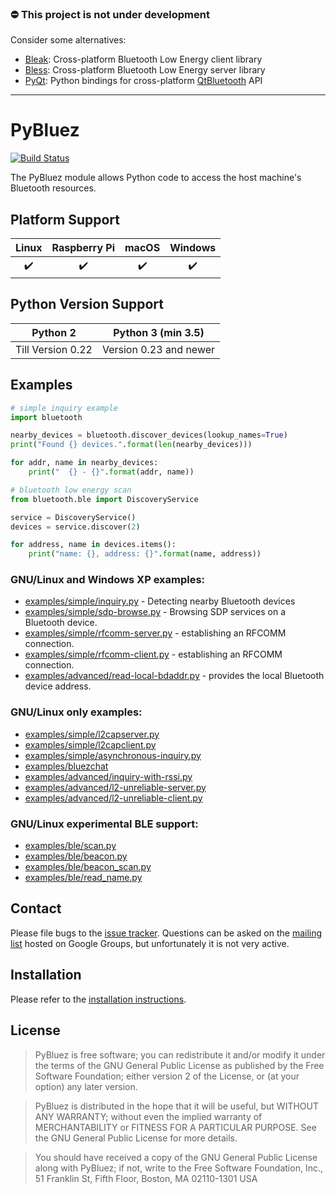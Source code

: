 ### ⛔️ This project is not under development ###

Consider some alternatives:

  - [Bleak](https://github.com/hbldh/bleak): Cross-platform Bluetooth Low Energy client library
  - [Bless](https://github.com/kevincar/bless): Cross-platform Bluetooth Low Energy server library
  - [PyQt](https://www.riverbankcomputing.com/software/pyqt/): Python bindings for cross-platform [QtBluetooth](https://www.riverbankcomputing.com/static/Docs/PyQt6/api/qtbluetooth/qtbluetooth-module.html) API

---


PyBluez
=======

[![Build Status](https://github.com/pybluez/pybluez/workflows/Build/badge.svg)](https://github.com/pybluez/pybluez/actions?query=workflow%3ABuild)

The PyBluez module allows Python code to access the host machine's Bluetooth
resources.


Platform Support
----------------

| Linux  | Raspberry Pi | macOS | Windows |
|:------:|:------------:|:-----:|:-------:|
| :heavy_check_mark: | :heavy_check_mark: | :heavy_check_mark: | :heavy_check_mark: |


Python Version Support
----------------------

| Python 2 | Python 3 (min 3.5) |
|:--------:|:------------------:|
| Till Version 0.22 | Version 0.23 and newer |


Examples
--------

```python
# simple inquiry example
import bluetooth

nearby_devices = bluetooth.discover_devices(lookup_names=True)
print("Found {} devices.".format(len(nearby_devices)))

for addr, name in nearby_devices:
    print("  {} - {}".format(addr, name))
```

```python
# bluetooth low energy scan
from bluetooth.ble import DiscoveryService

service = DiscoveryService()
devices = service.discover(2)

for address, name in devices.items():
    print("name: {}, address: {}".format(name, address))
```

### GNU/Linux and Windows XP examples:

-   [examples/simple/inquiry.py](https://github.com/pybluez/pybluez/blob/master/examples/simple/inquiry.py) -
    Detecting nearby Bluetooth devices
-   [examples/simple/sdp-browse.py](https://github.com/pybluez/pybluez/blob/master/examples/simple/sdp-browse.py) -
    Browsing SDP services on a Bluetooth device.
-   [examples/simple/rfcomm-server.py](https://github.com/pybluez/pybluez/blob/master/examples/simple/rfcomm-server.py) -
    establishing an RFCOMM connection.
-   [examples/simple/rfcomm-client.py](https://github.com/pybluez/pybluez/blob/master/examples/simple/rfcomm-client.py) -
    establishing an RFCOMM connection.
-   [examples/advanced/read-local-bdaddr.py](https://github.com/pybluez/pybluez/blob/master/examples/advanced/read-local-bdaddr.py) -
    provides the local Bluetooth device address.

### GNU/Linux only examples:

-   [examples/simple/l2capserver.py](https://github.com/pybluez/pybluez/blob/master/examples/simple/l2capserver.py)
-   [examples/simple/l2capclient.py](https://github.com/pybluez/pybluez/blob/master/examples/simple/l2capclient.py)
-   [examples/simple/asynchronous-inquiry.py](https://github.com/pybluez/pybluez/blob/master/examples/simple/asynchronous-inquiry.py)
-   [examples/bluezchat](https://github.com/pybluez/pybluez/blob/master/examples/bluezchat)
-   [examples/advanced/inquiry-with-rssi.py](https://github.com/pybluez/pybluez/blob/master/examples/advanced/inquiry-with-rssi.py)
-   [examples/advanced/l2-unreliable-server.py](https://github.com/pybluez/pybluez/blob/master/examples/advanced/l2-unreliable-server.py)
-   [examples/advanced/l2-unreliable-client.py](https://github.com/pybluez/pybluez/blob/master/examples/advanced/l2-unreliable-client.py)

### GNU/Linux experimental BLE support:

-   [examples/ble/scan.py](https://github.com/pybluez/pybluez/blob/master/examples/ble/scan.py)
-   [examples/ble/beacon.py](https://github.com/pybluez/pybluez/blob/master/examples/ble/beacon.py)
-   [examples/ble/beacon\_scan.py](https://github.com/pybluez/pybluez/blob/master/examples/ble/beacon_scan.py)
-   [examples/ble/read\_name.py](https://github.com/pybluez/pybluez/blob/master/examples/ble/read_name.py)


Contact
-------

Please file bugs to the [issue tracker][bugs]. Questions can be asked on the
[mailing list][ml] hosted on Google Groups, but unfortunately it is not very
active.

[bugs]: https://github.com/pybluez/pybluez/issues
[ml]: http://groups.google.com/group/pybluez/


Installation
------------

Please refer to the [installation instructions](/docs/install.rst).

License
-------

> PyBluez is free software; you can redistribute it and/or modify it under the
terms of the GNU General Public License as published by the Free Software
Foundation; either version 2 of the License, or (at your option) any later
version.

> PyBluez is distributed in the hope that it will be useful, but WITHOUT ANY
WARRANTY; without even the implied warranty of MERCHANTABILITY or FITNESS FOR A
PARTICULAR PURPOSE. See the GNU General Public License for more details.

> You should have received a copy of the GNU General Public License along with
PyBluez; if not, write to the Free Software Foundation, Inc., 51 Franklin St,
Fifth Floor, Boston, MA 02110-1301 USA

